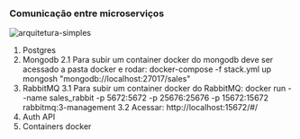 ### Comunicação entre microserviços


![arquitetura-simples](https://user-images.githubusercontent.com/3439261/166570723-c933d159-4a10-4afb-b5a3-afd0d89b52ef.png)

1. Postgres
2. Mongodb
	2.1 Para subir um container docker do mongodb deve ser acessado a pasta docker e rodar: docker-compose -f stack.yml up
	 mongosh "mongodb://localhost:27017/sales"
3. RabbitMQ
	3.1 Para subir um container docker do RabbitMQ: docker run --name sales_rabbit -p 5672:5672 -p 25676:25676 -p 15672:15672 rabbitmq:3-management
	3.2 Acessar: http://localhost:15672/#/
4. Auth API
5. Containers docker
